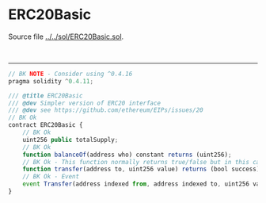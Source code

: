 # ERC20Basic

Source file [../../sol/ERC20Basic.sol](../../sol/ERC20Basic.sol).

<br />

<hr />

```javascript
// BK NOTE - Consider using ^0.4.16
pragma solidity ^0.4.11;

/// @title ERC20Basic
/// @dev Simpler version of ERC20 interface
/// @dev see https://github.com/ethereum/EIPs/issues/20
// BK Ok
contract ERC20Basic {
    // BK Ok
    uint256 public totalSupply;
    // BK Ok
    function balanceOf(address who) constant returns (uint256);
    // BK Ok - This function normally returns true/false but in this case throws instead of returning true/false
    function transfer(address to, uint256 value) returns (bool success);
    // BK Ok - Event
    event Transfer(address indexed from, address indexed to, uint256 value);
}

```
